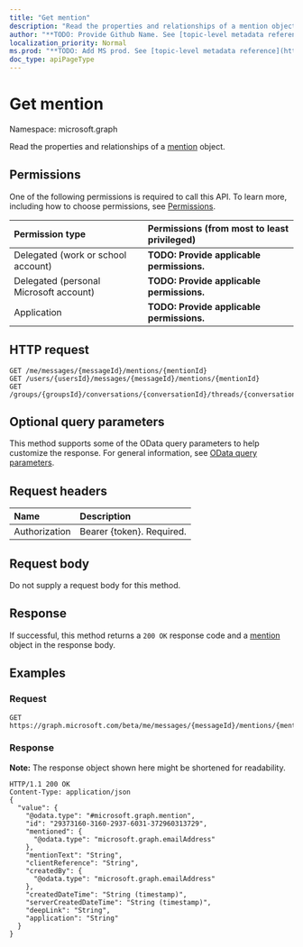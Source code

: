 ```yaml
---
title: "Get mention"
description: "Read the properties and relationships of a mention object."
author: "**TODO: Provide Github Name. See [topic-level metadata reference](https://msgo.azurewebsites.net/add/document/guidelines/metadata.html#topic-level-metadata)**"
localization_priority: Normal
ms.prod: "**TODO: Add MS prod. See [topic-level metadata reference](https://msgo.azurewebsites.net/add/document/guidelines/metadata.html#topic-level-metadata)**"
doc_type: apiPageType
---
```


# Get mention

Namespace: microsoft.graph

Read the properties and relationships of a [mention](../resources/mention.md) object.

## Permissions
One of the following permissions is required to call this API. To learn more, including how to choose permissions, see [Permissions](/concepts/permissions-reference.md).

|Permission type|Permissions (from most to least privileged)|
|:---|:---|
|Delegated (work or school account)|**TODO: Provide applicable permissions.**|
|Delegated (personal Microsoft account)|**TODO: Provide applicable permissions.**|
|Application|**TODO: Provide applicable permissions.**|

## HTTP request

<!-- {
  "blockType": "ignored"
}
-->
``` http
GET /me/messages/{messageId}/mentions/{mentionId}
GET /users/{usersId}/messages/{messageId}/mentions/{mentionId}
GET /groups/{groupsId}/conversations/{conversationId}/threads/{conversationThreadId}/posts/{postId}/mentions/{mentionId}
```

## Optional query parameters
This method supports some of the OData query parameters to help customize the response. For general information, see [OData query parameters](/graph/query-parameters).

## Request headers
|Name|Description|
|:---|:---|
|Authorization|Bearer {token}. Required.|

## Request body
Do not supply a request body for this method.

## Response

If successful, this method returns a `200 OK` response code and a [mention](../resources/mention.md) object in the response body.

## Examples

### Request
<!-- {
  "blockType": "request",
  "name": "get_mention"
}
-->
``` http
GET https://graph.microsoft.com/beta/me/messages/{messageId}/mentions/{mentionId}
```

### Response
**Note:** The response object shown here might be shortened for readability.
<!-- {
  "blockType": "response",
  "truncated": true,
  "@odata.type": "microsoft.graph.mention"
}
-->
``` http
HTTP/1.1 200 OK
Content-Type: application/json
{
  "value": {
    "@odata.type": "#microsoft.graph.mention",
    "id": "29373160-3160-2937-6031-372960313729",
    "mentioned": {
      "@odata.type": "microsoft.graph.emailAddress"
    },
    "mentionText": "String",
    "clientReference": "String",
    "createdBy": {
      "@odata.type": "microsoft.graph.emailAddress"
    },
    "createdDateTime": "String (timestamp)",
    "serverCreatedDateTime": "String (timestamp)",
    "deepLink": "String",
    "application": "String"
  }
}
```

